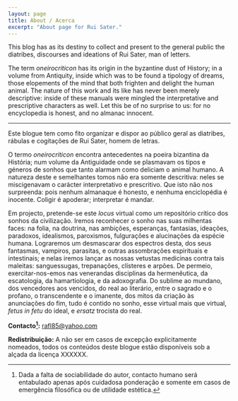 ```yaml
---
layout: page
title: About / Acerca
excerpt: "About page for Rui Sater."
---
```


This blog has as its destiny to collect and present to the general public the diatribes, discourses and ideations of Rui Sater, man of letters.

The term *oneirocriticon* has its origin in the byzantine dust of History; in a volume from Antiquity, inside which was to be found a tipology of dreams, those elopements of the mind that both frighten and delight the human animal. The nature of this work and its like has never been merely descriptive: inside of these manuals were mingled the interpretative and prescriptive characters as well. Let this be of no surprise to us: for no encyclopedia is honest, and no almanac innocent.    

---

Este blogue tem como fito organizar e dispor ao público geral as diatribes, rábulas e cogitações de Rui Sater, homem de letras.

O termo *oneirocriticon* encontra antecedentes na poeira bizantina da História; num volume da Antiguidade onde se plasmavam os tipos e géneros de sonhos que tanto alarmam como deliciam o animal humano. A natureza deste e semelhantes tomos não era somente descritiva: neles se miscigenavam o carácter interpretativo e prescritivo. Que isto não nos surpreenda: pois nenhum almanaque é honesto, e nenhuma enciclopédia é inocente. Coligir é apoderar; interpretar é mandar. 

Em projecto, pretende-se este *locus* virtual como um repositório crítico dos sonhos da civilização. Iremos reconhecer o sonho nas suas milhentas faces: na folia, na doutrina, nas ambições, esperanças, fantasias, ideações, paradoxos, idealismos, paroxismos, fulgurações e alucinações da espécie humana. Lograremos um desmascarar dos espectros desta, dos seus fantasmas, vampiros, parasitas, e outras assombrações espirituais e intestinais; e nelas iremos lançar as nossas vetustas medicinas contra tais maleitas: sanguessugas, trepanações, clísteres e arpões. De permeio, exercitar-nos-emos nas venerandas disciplinas da hermenêutica, da escatologia, da hamartiologia, e da adoxografia. Do sublime ao mundano, dos vencedores aos vencidos, do real ao literário, entre o sagrado e o profano, o transcendente e o imanente, dos mitos da criação às anunciações do fim, tudo é contido no sonho, esse virtual mais que virtual, *fetus in fetu* do ideal, e *ersatz* trocista do real. 

**Contacto[^1]:** <rafl85@yahoo.com>

[^1]: Dada a falta de sociabilidade do autor, contacto humano será entabulado apenas após cuidadosa ponderação e somente em casos de emergência filosófica ou de utilidade estética.

**Redistribuição:** A não ser em casos de excepção explicitamente nomeados, todos os conteúdos deste blogue estão disponíveis sob a alçada da licença XXXXXX.
